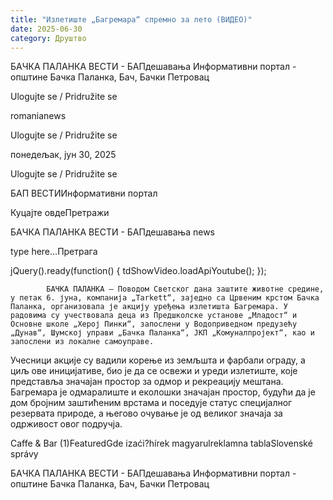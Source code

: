 ```yaml
---
title: "Излетиште „Багремара“ спремно за лето (ВИДЕО)"
date: 2025-06-30
category: Друштво
---
```


БАЧКА ПАЛАНКА ВЕСТИ - БАПдешавања Информативни портал - општине Бачка Паланка, Бач, Бачки Петровац

Ulogujte se / Pridružite se

romanianews

Ulogujte se / Pridružite se

понедељак, јун 30, 2025

Ulogujte se / Pridružite se

БАП ВЕСТИИнформативни портал

Куцајте овдеПретражи

БАЧКА ПАЛАНКА ВЕСТИ - БАПдешавања news

type here...Претрага

jQuery().ready(function() {
                            tdShowVideo.loadApiYoutube(); 
                        });
                        
                    
            БАЧКА ПАЛАНКА – Поводом Светског дана заштите животне средине, у петак 6. јуна, компанија „Tarkett“, заједно са Црвеним крстом Бачка Паланка, организовала је акцију уређења излетишта Багремара. У радовима су учествовала деца из Предшколске установе „Младост“ и Основне школе „Херој Пинки“, запослени у Водоприведном предузећу „Дунав“, Шумској управи „Бачка Паланка“, ЈКП „Комуналпројект“, као и запослени из локалне самоуправе.

Учесници акције су вадили корење из земљшта и фарбали ограду, а циљ ове иницијативе, био је да се освежи и уреди излетиште, које представља значајан простор за одмор и рекреацију мештана.
Багремара је одмаралиште и еколошки значајан простор, будући да је дом бројним заштићеним врстама и поседује статус специјалног резервата природе, а његово очување је од великог значаја за одрживост овог подручја.

Caffe & Bar (1)FeaturedGde izaći?hírek magyarulreklamna tablaSlovenské správy

БАЧКА ПАЛАНКА ВЕСТИ - БАПдешавања Информативни портал - општине Бачка Паланка, Бач, Бачки Петровац
